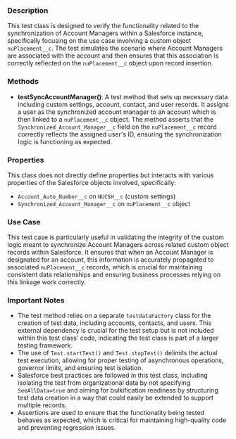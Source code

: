 ### Description

This test class is designed to verify the functionality related to the synchronization of Account Managers within a Salesforce instance, specifically focusing on the use case involving a custom object `nuPlacement__c`. The test simulates the scenario where Account Managers are associated with the account and then ensures that this association is correctly reflected on the `nuPlacement__c` object upon record insertion. 

### Methods

- **testSyncAccountManager()**: A test method that sets up necessary data including custom settings, account, contact, and user records. It assigns a user as the synchronized account manager to an account which is then linked to a `nuPlacement__c` object. The method asserts that the `Synchronized_Account_Manager__c` field on the `nuPlacement__c` record correctly reflects the assigned user's ID, ensuring the synchronization logic is functioning as expected.

### Properties

This class does not directly define properties but interacts with various properties of the Salesforce objects involved, specifically:
- `Account_Auto_Number__c` on `NUCSH__c` (custom settings)
- `Synchronized_Account_Manager__c` on `nuPlacement__c` object

### Use Case

This test case is particularly useful in validating the integrity of the custom logic meant to synchronize Account Managers across related custom object records within Salesforce. It ensures that when an Account Manager is designated for an account, this information is accurately propagated to associated `nuPlacement__c` records, which is crucial for maintaining consistent data relationships and ensuring business processes relying on this linkage work correctly.

### Important Notes

- The test method relies on a separate `testdataFactory` class for the creation of test data, including accounts, contacts, and users. This external dependency is crucial for the test setup but is not included within this test class' code, indicating the test class is part of a larger testing framework.
- The use of `Test.startTest()` and `Test.stopTest()` delimits the actual test execution, allowing for proper testing of asynchronous operations, governor limits, and ensuring test isolation.
- Salesforce best practices are followed in this test class, including isolating the test from organizational data by not specifying `SeeAllData=true` and aiming for bulkification readiness by structuring test data creation in a way that could easily be extended to support multiple records.
- Assertions are used to ensure that the functionality being tested behaves as expected, which is critical for maintaining high-quality code and preventing regression issues.